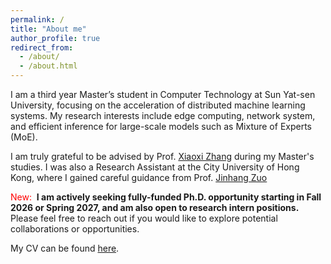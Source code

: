 ```yaml
---
permalink: /
title: "About me"
author_profile: true
redirect_from: 
  - /about/
  - /about.html
---
```


I am a third year Master’s student in Computer Technology at Sun Yat-sen University, focusing on the acceleration of distributed machine learning systems. My research interests include edge computing, network system, and efficient inference for large-scale models such as Mixture of Experts (MoE). 

I am truly grateful to be advised by Prof. [Xiaoxi Zhang](https://0xxz.github.io/) during my Master's studies. I was also a Research Assistant at the City University of Hong Kong, where I gained careful guidance from Prof. [Jinhang Zuo](https://jhzuo.github.io/)



<span style="color:red;">New: </span>  **I am actively seeking fully-funded Ph.D. opportunity starting in Fall 2026 or Spring 2027, and am also open to research intern positions.** Please feel free to reach out if you would like to explore potential collaborations or opportunities.

My CV can be found [here](https://pointera.github.io/cv/).